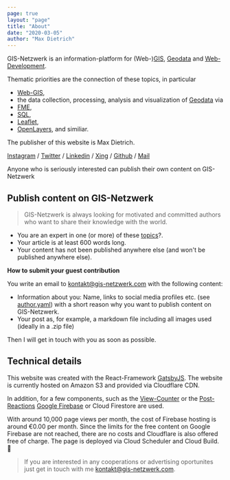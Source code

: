 ```yaml
---
page: true
layout: "page"
title: "About"
date: "2020-03-05"
author: "Max Dietrich"
---
```


GIS-Netzwerk is an information-platform for (Web-)[GIS](/en/gis/geographic-information-system-what-is-gis/ "What is GIS"), [Geodata](/en/gis/geodata-what-are-geodata/ "Geodata - what are geodata?") and [Web-Development](/en/web-development "Web-Development").

Thematic priorities are the connection of these topics, in particular
+ [Web-GIS](/en/tags/web-gis/ "Web-GIS"), 
+ the data collection, processing, analysis and visualization of [Geodata](/en/tags/geodaten/ "Geodaten") via 
+ [FME](/en/tags/fme/ "FME"), 
+ [SQL](/en/tags/sql/ "SQL"), 
+ [Leaflet](/en/tags/leaflet/ "Leaflet"), 
+ [OpenLayers](/en/tags/open-layers/ "OpenLayers"), and similiar.

The publisher of this website is Max Dietrich.

[Instagram](https://www.instagram.com/_maxdietrich/ "Instagram") / [Twitter](https://twitter.com/GISNetzwerk "Twitter") / [Linkedin](https://www.linkedin.com/in/max-dietrich-807bb5161/ "Linkedin") / [Xing](https://www.xing.com/profile/Max_Dietrich7 "Xing") / [Github](https://github.com/DaTurboD/GIS-Netzwerk "Github") / [Mail](kontakt@gis-netzwerk.com "Mail")

Anyone who is seriously interested can publish their own content on GIS-Netzwerk

## Publish content on GIS-Netzwerk

> GIS-Netzwerk is always looking for motivated and committed authors who want to share their knowledge with the world.

+ You are an expert in one (or more) of these [topics](https://github.com/DaTurboD/GIS-Netzwerk/tree/master/data/category.yaml "category.yaml")?.
+ Your article is at least 600 words long.
+ Your content has not been published anywhere else (and won't be published anywhere else).

**How to submit your guest contribution**

You write an email to kontakt@gis-netzwerk.com with the following content:

* Information about you: Name, links to social media profiles etc. (see [author.yaml](https://github.com/DaTurboD/GIS-Netzwerk/tree/master/data/author.yaml  "Authors")) with a short reason why you want to publish content on GIS-Netzwerk.
* Your post as, for example, a markdown file including all images used (ideally in a .zip file)

Then I will get in touch with you as soon as possible.

## Technical details

This website was created with the React-Framework [GatsbyJS](https://www.gatsbyjs.org/ "Learn GatsbyJS").
The website is currently hosted on Amazon S3 and provided via Cloudflare CDN.

In addition, for a few components, such as the [View-Counter](https://github.com/DaTurboD/GIS-Netzwerk/tree/master/src/components/articles/viewcounter "ViewCounter") or the [Post-Reactions](https://github.com/DaTurboD/GIS-Netzwerk/tree/master/src/components/articles/postreactions "Post-Reactions") [Google Firebase](https://console.firebase.google.com  "Google FIrebase") or Cloud Firestore are used.

With around 10,000 page views per month, the cost of Firebase hosting is around €0.00 per month. 
Since the limits for the free content on Google Firebase are not reached, there are no costs and Cloudflare is also offered free of charge.
The page is deployed via Cloud Scheduler and Cloud Build. 🎉

> If you are interested in any cooperations or advertising oportunites just get in touch with me kontakt@gis-netzwerk.com.